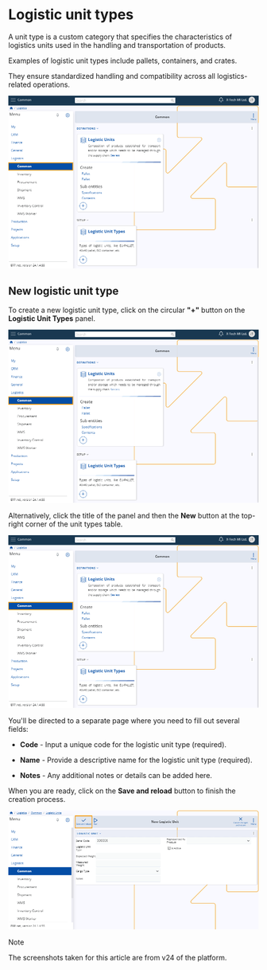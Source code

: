 # Logistic unit types

A unit type is a custom category that specifies the characteristics of logistics units used in the handling and transportation of products.

Examples of logistic unit types include pallets, containers, and crates.

They ensure standardized handling and compatibility across all logistics-related operations.

![picture](pictures/Common_view_14_03.png)

## New logistic unit type 

To create a new logistic unit type, click on the circular **"+"** button on the **Logistic Unit Types** panel.

![picture](pictures/Common_view_14_03.png)

Alternatively, click the title of the panel and then the **New** button at the top-right corner of the unit types table.

![picture](pictures/Common_view_14_03.png)

You'll be directed to a separate page where you need to fill out several fields:

* **Code** - Input a unique code for the logistic unit type (required).
  
* **Name** - Provide a descriptive name for the logistic unit type (required).
  
* **Notes** - Any additional notes or details can be added here.

When you are ready, click on the **Save and reload** button to finish the creation process.

![picture](pictures/Logistical_Unit_Save_14_03.png)

> [!NOTE]
> 
> The screenshots taken for this article are from v24 of the platform.
